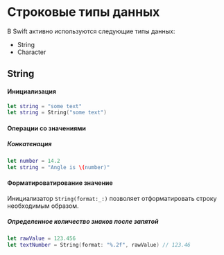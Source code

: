 # Строковые типы данных

В Swift активно используются следующие типы данных:

- String
- Character

## String

#### Инициализация

```swift
let string = "some text"
let string = String("some text")
```

#### Операции со значениями

##### Конкатенация

```swift
let number = 14.2
let string = "Angle is \(number)"
```

#### Форматироватирование значение

Инициализатор `String(format:_:)` позволяет отформатировать строку необходимым образом.

##### Определенное количество знаков после запятой

```swift
let rawValue = 123.456
let textNumber = String(format: "%.2f", rawValue) // 123.46
```